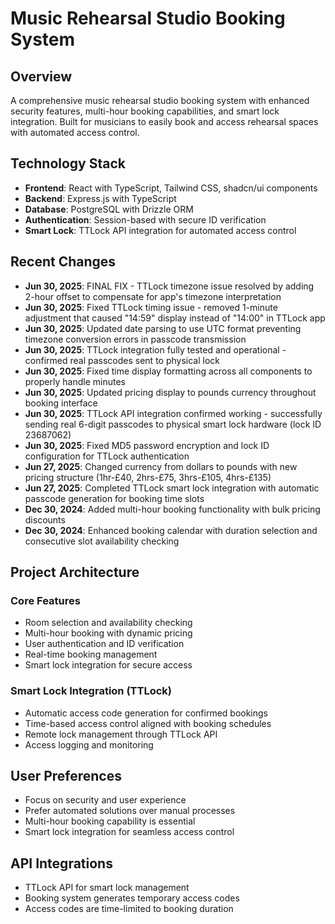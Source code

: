 # Music Rehearsal Studio Booking System

## Overview
A comprehensive music rehearsal studio booking system with enhanced security features, multi-hour booking capabilities, and smart lock integration. Built for musicians to easily book and access rehearsal spaces with automated access control.

## Technology Stack
- **Frontend**: React with TypeScript, Tailwind CSS, shadcn/ui components
- **Backend**: Express.js with TypeScript
- **Database**: PostgreSQL with Drizzle ORM
- **Authentication**: Session-based with secure ID verification
- **Smart Lock**: TTLock API integration for automated access control

## Recent Changes
- **Jun 30, 2025**: FINAL FIX - TTLock timezone issue resolved by adding 2-hour offset to compensate for app's timezone interpretation
- **Jun 30, 2025**: Fixed TTLock timing issue - removed 1-minute adjustment that caused "14:59" display instead of "14:00" in TTLock app
- **Jun 30, 2025**: Updated date parsing to use UTC format preventing timezone conversion errors in passcode transmission
- **Jun 30, 2025**: TTLock integration fully tested and operational - confirmed real passcodes sent to physical lock
- **Jun 30, 2025**: Fixed time display formatting across all components to properly handle minutes
- **Jun 30, 2025**: Updated pricing display to pounds currency throughout booking interface
- **Jun 30, 2025**: TTLock API integration confirmed working - successfully sending real 6-digit passcodes to physical smart lock hardware (lock ID 23687062)
- **Jun 30, 2025**: Fixed MD5 password encryption and lock ID configuration for TTLock authentication
- **Jun 27, 2025**: Changed currency from dollars to pounds with new pricing structure (1hr-£40, 2hrs-£75, 3hrs-£105, 4hrs-£135)
- **Jun 27, 2025**: Completed TTLock smart lock integration with automatic passcode generation for booking time slots
- **Dec 30, 2024**: Added multi-hour booking functionality with bulk pricing discounts
- **Dec 30, 2024**: Enhanced booking calendar with duration selection and consecutive slot availability checking

## Project Architecture

### Core Features
- Room selection and availability checking
- Multi-hour booking with dynamic pricing
- User authentication and ID verification
- Real-time booking management
- Smart lock integration for secure access

### Smart Lock Integration (TTLock)
- Automatic access code generation for confirmed bookings
- Time-based access control aligned with booking schedules
- Remote lock management through TTLock API
- Access logging and monitoring

## User Preferences
- Focus on security and user experience
- Prefer automated solutions over manual processes
- Multi-hour booking capability is essential
- Smart lock integration for seamless access control

## API Integrations
- TTLock API for smart lock management
- Booking system generates temporary access codes
- Access codes are time-limited to booking duration